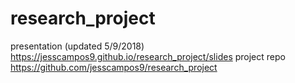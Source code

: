 # research_project

presentation (updated 5/9/2018) https://jesscampos9.github.io/research_project/slides
project repo https://github.com/jesscampos9/research_project

